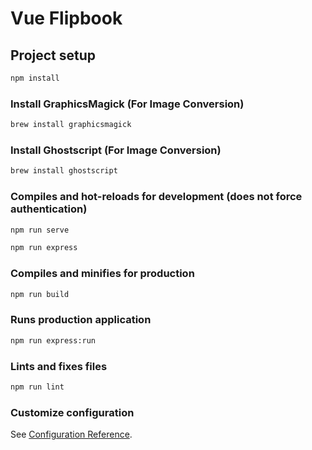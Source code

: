 # Vue Flipbook

## Project setup

```bash
npm install
```

### Install GraphicsMagick (For Image Conversion)

```bash
brew install graphicsmagick
```

### Install Ghostscript (For Image Conversion)

```bash
brew install ghostscript
```

### Compiles and hot-reloads for development (does not force authentication)

```bash
npm run serve
```

```bash
npm run express
```

### Compiles and minifies for production

```bash
npm run build
```

### Runs production application

```bash
npm run express:run
```

### Lints and fixes files

```bash
npm run lint
```

### Customize configuration

See [Configuration Reference](https://cli.vuejs.org/config/).
